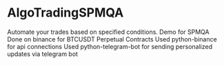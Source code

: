 # AlgoTradingSPMQA
Automate your trades based on specified conditions. Demo for SPMQA
Done on binance for BTCUSDT Perpetual Contracts
Used python-binance for api connections
Used python-telegram-bot for sending personalized updates via telegram bot
